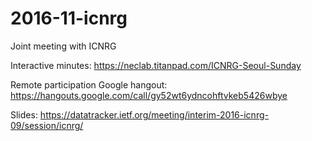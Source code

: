 # 2016-11-icnrg
Joint meeting with ICNRG

Interactive minutes: https://neclab.titanpad.com/ICNRG-Seoul-Sunday

Remote participation Google hangout: https://hangouts.google.com/call/gy52wt6ydncohftvkeb5426wbye

Slides: https://datatracker.ietf.org/meeting/interim-2016-icnrg-09/session/icnrg/
